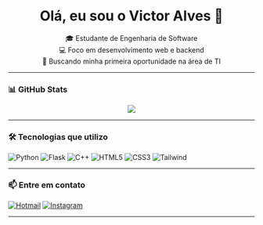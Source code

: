 <h1 align="center">Olá, eu sou o Victor Alves 👋</h1>

<p align="center">
  🎓 Estudante de Engenharia de Software <br>
  💻 Foco em desenvolvimento web e backend <br>
  🚀 Buscando minha primeira oportunidade na área de TI
</p>

---

### 📊 GitHub Stats

<p align="center">
  <img src="https://github-readme-stats.vercel.app/api/top-langs/?username=Victorlqz12&layout=compact&theme=dark" />
</p>

---

### 🛠️ Tecnologias que utilizo

![Python](https://img.shields.io/badge/-Python-3776AB?style=flat-square&logo=python&logoColor=white)
![Flask](https://img.shields.io/badge/-Flask-000000?style=flat-square&logo=flask)
![C++](https://img.shields.io/badge/-C++-00599C?style=flat-square&logo=c%2B%2B)
![HTML5](https://img.shields.io/badge/-HTML5-E34F26?style=flat-square&logo=html5)
![CSS3](https://img.shields.io/badge/-CSS3-1572B6?style=flat-square&logo=css3)
![Tailwind](https://img.shields.io/badge/-Tailwind_CSS-38B2AC?style=flat-square&logo=tailwind-css)

---

### 📫 Entre em contato

[![Hotmail](https://img.shields.io/badge/-Hotmail-0072C6?style=for-the-badge&logo=microsoft-outlook&logoColor=white)](mailto:victor.alves951@hotmail.com)
[![Instagram](https://img.shields.io/badge/-Instagram-E4405F?style=for-the-badge&logo=instagram&logoColor=white)](https://www.instagram.com/victoralvxx/)

---

